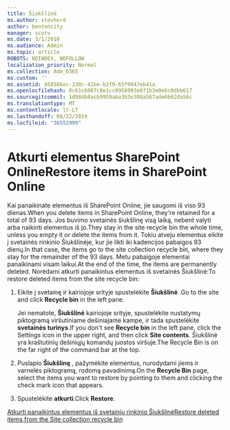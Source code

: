 ```yaml
---
title: Šiukšlinė
ms.author: stevhord
author: bentoncity
manager: scotv
ms.date: 3/1/2018
ms.audience: Admin
ms.topic: article
ROBOTS: NOINDEX, NOFOLLOW
localization_priority: Normal
ms.collection: Adm_O365
ms.custom: ''
ms.assetid: 456586ec-330c-41be-b2f9-65f9947eb41a
ms.openlocfilehash: 8c61c6007c8e1cc8958993e0f1b3e0e6c0dbb617
ms.sourcegitcommit: 1d98db8acb9959aba3b5e308a567ade6b62da56c
ms.translationtype: MT
ms.contentlocale: lt-LT
ms.lasthandoff: 08/22/2019
ms.locfileid: "36552999"
---
```

# <a name="restore-items-in-sharepoint-online"></a><span data-ttu-id="05498-102">Atkurti elementus SharePoint Online</span><span class="sxs-lookup"><span data-stu-id="05498-102">Restore items in SharePoint Online</span></span>

<span data-ttu-id="05498-103">Kai panaikinate elementus iš SharePoint Online, jie saugomi iš viso 93 dienas.</span><span class="sxs-lookup"><span data-stu-id="05498-103">When you delete items in SharePoint Online, they're retained for a total of 93 days.</span></span> <span data-ttu-id="05498-104">Jos buvimo svetainės šiukšlinę visą laiką, nebent valyti arba naikinti elementus iš jo.</span><span class="sxs-lookup"><span data-stu-id="05498-104">They stay in the site recycle bin the whole time, unless you empty it or delete the items from it.</span></span> <span data-ttu-id="05498-105">Tokiu atveju elementus eikite į svetainės rinkinio Šiukšlinėje, kur jie likti iki kadencijos pabaigos 93 dienų.</span><span class="sxs-lookup"><span data-stu-id="05498-105">In that case, the items go to the site collection recycle bin, where they stay for the remainder of the 93 days.</span></span> <span data-ttu-id="05498-106">Metu pabaigoje elementai panaikinami visam laikui.</span><span class="sxs-lookup"><span data-stu-id="05498-106">At the end of the time, the items are permanently deleted.</span></span> <span data-ttu-id="05498-107">Norėdami atkurti panaikintus elementus iš svetainės Šiukšlinė:</span><span class="sxs-lookup"><span data-stu-id="05498-107">To restore deleted items from the site recycle bin:</span></span>
  
1. <span data-ttu-id="05498-108">Eikite į svetainę ir kairiojoje srityje spustelėkite **Šiukšlinė** .</span><span class="sxs-lookup"><span data-stu-id="05498-108">Go to the site and click **Recycle bin** in the left pane.</span></span> 
    
    <span data-ttu-id="05498-109">Jei nematote, **Šiukšlinė** kairiojoje srityje, spustelėkite nustatymų piktogramą viršutiniame dešiniajame kampe, ir tada spustelėkite **svetainės turinys**.</span><span class="sxs-lookup"><span data-stu-id="05498-109">If you don't see **Recycle bin** in the left pane, click the Settings icon in the upper right, and then click **Site contents**.</span></span> <span data-ttu-id="05498-110">Šiukšlinė yra kraštutinių dešiniųjų komandų juostos viršuje.</span><span class="sxs-lookup"><span data-stu-id="05498-110">The Recycle Bin is on the far right of the command bar at the top.</span></span>
    
2. <span data-ttu-id="05498-111">Puslapio **Šiukšlinę** , pažymėkite elementus, nurodydami jiems ir varnelės piktogramą, rodomą pavadinimą.</span><span class="sxs-lookup"><span data-stu-id="05498-111">On the **Recycle Bin** page, select the items you want to restore by pointing to them and clicking the check mark icon that appears.</span></span> 
    
3. <span data-ttu-id="05498-112">Spustelėkite **atkurti**.</span><span class="sxs-lookup"><span data-stu-id="05498-112">Click **Restore**.</span></span>
    
[<span data-ttu-id="05498-113">Atkurti panaikintus elementus iš svetainių rinkinio Šiukšlinė</span><span class="sxs-lookup"><span data-stu-id="05498-113">Restore deleted items from the Site collection recycle bin</span></span>](https://go.microsoft.com/fwlink/?linkid=866439)
  

